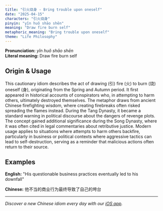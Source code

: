 ```yaml
---
title: "引火烧身 - Bring trouble upon oneself"
date: "2025-04-15"
characters: "引火烧身"
pinyin: "yǐn huǒ shāo shēn"
meaning: "Draw fire burn self"
metaphoric_meaning: "Bring trouble upon oneself"
theme: "Life Philosophy"
---
```


**Pronunciation:** *yǐn huǒ shāo shēn*  
**Literal meaning:** Draw fire burn self

## Origin & Usage

This cautionary idiom describes the act of drawing (引) fire (火) to burn (烧) oneself (身), originating from the Spring and Autumn period. It first appeared in historical accounts of conspirators who, in attempting to harm others, ultimately destroyed themselves. The metaphor draws from ancient Chinese firefighting wisdom, where creating firebreaks often risked spreading the flames instead. During the Tang Dynasty, it became a standard warning in political discourse about the dangers of revenge plots. The concept gained additional significance during the Song Dynasty, where it was often cited in legal commentaries about retributive justice. Modern usage applies to situations where attempts to harm others backfire, particularly in business or political contexts where aggressive tactics can lead to self-destruction, serving as a reminder that malicious actions often return to their source.

## Examples

**English:** "His questionable business practices eventually led to his downfall"

**Chinese:** 他不当的商业行为最终导致了自己的垮台

---

*Discover a new Chinese idiom every day with our [iOS app](https://apps.apple.com/us/app/daily-chinese-idioms/id6670238264).*
